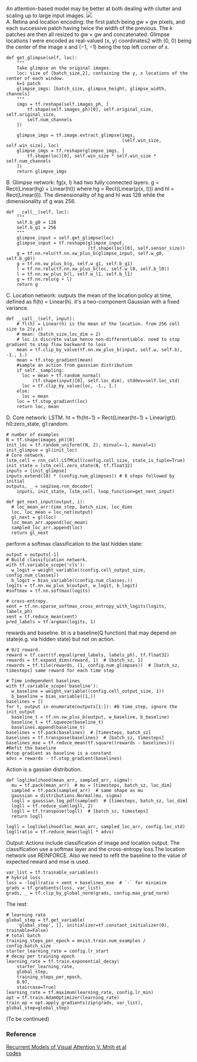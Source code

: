 An attention-based model may be better at both dealing with clutter and scaling up to large input images.
![](https://raw.githubusercontent.com/torch/torch.github.io/master/blog/_posts/images/rva-diagram.png)   
A. Retina and location encoding:
the first patch being gw × gw pixels, and each successive patch having twice the width of the previous. The k patches are then all resized to gw × gw and concatenated. Glimpse locations l were encoded as real-valued (x, y) coordinates2 with (0, 0) being the center of the image x and (−1, −1) being the top left corner of x.
```
def get_glimpse(self, loc):
    """
    Take glimpse on the original images.
    loc: size of [batch_size,2], containing the y, x locations of the center of each window.
    k=1 patch
    glimpse_imgs: [batch_size, glimpse_height, glimpse_width, channels]
    """
    imgs = tf.reshape(self.images_ph, [
        tf.shape(self.images_ph)[0], self.original_size, self.original_size,
        self.num_channels
    ])
    
    glimpse_imgs = tf.image.extract_glimpse(imgs,
                                            [self.win_size, self.win_size], loc)
    glimpse_imgs = tf.reshape(glimpse_imgs, [
        tf.shape(loc)[0], self.win_size * self.win_size * self.num_channels
    ])
    return glimpse_imgs
```
B. Glimpse network:  fg(x, l) had two fully connected layers.  g = Rect(Linear(hg) + Linear(hl)) where hg = Rect(Linear(ρ(x, l)))
and hl = Rect(Linear(l)).  The dimensionality of hg and hl was 128 while the dimensionality of g was 256.
```
def __call__(self, loc):
    """
    self.b_g0 = 128
    self.b_g1 = 256
    """
    glimpse_input = self.get_glimpse(loc)
    glimpse_input = tf.reshape(glimpse_input,
                               (tf.shape(loc)[0], self.sensor_size))
    g = tf.nn.relu(tf.nn.xw_plus_b(glimpse_input, self.w_g0, self.b_g0))
    g = tf.nn.xw_plus_b(g, self.w_g1, self.b_g1)
    l = tf.nn.relu(tf.nn.xw_plus_b(loc, self.w_l0, self.b_l0))
    l = tf.nn.xw_plus_b(l, self.w_l1, self.b_l1)
    g = tf.nn.relu(g + l)
    return g
```
C. Location network: outputs the mean of the location policy at time, defined as fl(h) = Linear(h). it's a two-component Gaussian with a
fixed variance.
```
def __call__(self, input):
    # fl(h) = Linear(h) is the mean of the location. from 256 cell size to 2(y,x) 
    # mean: (batch_size,loc_dim = 2)
    # loc is discrete value hence non-differentiable. need to stop gradient to stop flow backward to loss
    mean = tf.clip_by_value(tf.nn.xw_plus_b(input, self.w, self.b), -1., 1.)
    mean = tf.stop_gradient(mean)
    #sample an action from gaussian distribution
    if self._sampling:
      loc = mean + tf.random_normal(
          (tf.shape(input)[0], self.loc_dim), stddev=self.loc_std)
      loc = tf.clip_by_value(loc, -1., 1.)
    else:
      loc = mean
    loc = tf.stop_gradient(loc)
    return loc, mean
```
D. Core network: LSTM.  ht = fh(ht−1) = Rect(Linear(ht−1) + Linear(gt)). h0:zero_state, g1:random.
```
# number of examples
N = tf.shape(images_ph)[0]
init_loc = tf.random_uniform((N, 2), minval=-1, maxval=1)
init_glimpse = gl(init_loc)
# Core network.
lstm_cell = rnn_cell.LSTMCell(config.cell_size, state_is_tuple=True)
init_state = lstm_cell.zero_state(N, tf.float32)
inputs = [init_glimpse]
inputs.extend([0] * (config.num_glimpses)) # 8 steps followed by initial
outputs, _ = seq2seq.rnn_decoder(
    inputs, init_state, lstm_cell, loop_function=get_next_input)
    
def get_next_input(output, i):
  # loc_mean_arr:time_step, batch_size, loc_dims
  loc, loc_mean = loc_net(output)
  gl_next = gl(loc)
  loc_mean_arr.append(loc_mean)
  sampled_loc_arr.append(loc)
  return gl_next
```
perform a softmax classification to the last hidden state:
```
output = outputs[-1]
# Build classification network.
with tf.variable_scope('cls'):
  w_logit = weight_variable((config.cell_output_size, config.num_classes))
  b_logit = bias_variable((config.num_classes,))
logits = tf.nn.xw_plus_b(output, w_logit, b_logit)
#softmax = tf.nn.softmax(logits)

# cross-entropy.
xent = tf.nn.sparse_softmax_cross_entropy_with_logits(logits, labels_ph)
xent = tf.reduce_mean(xent)
pred_labels = tf.argmax(logits, 1)
```
rewards and baseline.  bt is a baseline(Q function) that may depend on state(e.g. via hidden state) but not on action. 
```
# 0/1 reward.
reward = tf.cast(tf.equal(pred_labels, labels_ph), tf.float32)
rewards = tf.expand_dims(reward, 1)  # [batch_sz, 1]
rewards = tf.tile(rewards, (1, config.num_glimpses))  # [batch_sz, timesteps] same reward for each time step

# Time independent baselines
with tf.variable_scope('baseline'):
  w_baseline = weight_variable((config.cell_output_size, 1))
  b_baseline = bias_variable((1,))
baselines = []
for t, output in enumerate(outputs[1:]): #8 time_step, ignore the init_output
  baseline_t = tf.nn.xw_plus_b(output, w_baseline, b_baseline)
  baseline_t = tf.squeeze(baseline_t)
  baselines.append(baseline_t)
baselines = tf.pack(baselines)  # [timesteps, batch_sz]
baselines = tf.transpose(baselines)  # [batch_sz, timesteps]
baselines_mse = tf.reduce_mean(tf.square((rewards - baselines))) #Refit the baseline
#stop gradient as baseline is a constant
advs = rewards - tf.stop_gradient(baselines)
```
Action is a gassian distribution. 
```
def loglikelihood(mean_arr, sampled_arr, sigma):
  mu = tf.pack(mean_arr)  # mu = [timesteps, batch_sz, loc_dim]
  sampled = tf.pack(sampled_arr)  # same shape as mu
  gaussian = distributions.Normal(mu, sigma)
  logll = gaussian.log_pdf(sampled)  # [timesteps, batch_sz, loc_dim]
  logll = tf.reduce_sum(logll, 2)
  logll = tf.transpose(logll)  # [batch_sz, timesteps]
  return logll
  
logll = loglikelihood(loc_mean_arr, sampled_loc_arr, config.loc_std)
logllratio = tf.reduce_mean(logll * advs)
```
Output: Actions include classification of image and location output. The classification use a softmax layer and the cross-entropy loss.The location network use REINFORCE. Also we need to refit the baseline to the value of expected reward and mse is used.
```
var_list = tf.trainable_variables()
# hybrid loss
loss = -logllratio + xent + baselines_mse  # `-` for minimize
grads = tf.gradients(loss, var_list)
grads, _ = tf.clip_by_global_norm(grads, config.max_grad_norm)
```
The rest:
```
# learning rate
global_step = tf.get_variable(
    'global_step', [], initializer=tf.constant_initializer(0), trainable=False)
# total batch
training_steps_per_epoch = mnist.train.num_examples / config.batch_size
starter_learning_rate = config.lr_start
# decay per training epoch
learning_rate = tf.train.exponential_decay(
    starter_learning_rate,
    global_step,
    training_steps_per_epoch,
    0.97,
    staircase=True)
learning_rate = tf.maximum(learning_rate, config.lr_min)
opt = tf.train.AdamOptimizer(learning_rate)
train_op = opt.apply_gradients(zip(grads, var_list), global_step=global_step)
```
(To be continued)
### Reference
[Recurrent Models of Visual Attention V. Mnih et al](https://arxiv.org/pdf/1406.6247.pdf)   
[codes](https://github.com/zhongwen/RAM)
